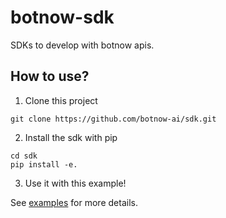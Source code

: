 # botnow-sdk

SDKs to develop with botnow apis.

## How to use?

1. Clone this project

```shell
git clone https://github.com/botnow-ai/sdk.git
```

2. Install the sdk with pip

```shell
cd sdk
pip install -e.
```

3. Use it with this example!

See [examples](examples/stream_chat.py) for more details.
